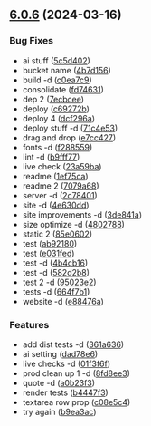 ## [6.0.6](https://github.com/fictionco/fiction/compare/v5.5.119...v6.0.6) (2024-03-16)


### Bug Fixes

* ai stuff ([5c5d402](https://github.com/fictionco/fiction/commit/5c5d4020f2cd5d4ce3b0da68c0c7a8124a729f00))
* bucket name ([4b7d156](https://github.com/fictionco/fiction/commit/4b7d156ea589c2df5b86df2acb8c71619d5c2ff7))
* build -d ([c0ea7c9](https://github.com/fictionco/fiction/commit/c0ea7c98a2c825f772d349d135416e2b35b3148a))
* consolidate ([fd74631](https://github.com/fictionco/fiction/commit/fd74631af4fe3e51b4e5838c7c1c137e0057e492))
* dep 2 ([7ecbcee](https://github.com/fictionco/fiction/commit/7ecbcee8d5552d398c3fcd331868327f61ef37d5))
* deploy ([c69272b](https://github.com/fictionco/fiction/commit/c69272ba097d83bc521c760ea2b93f3c264f27b3))
* deploy 4 ([dcf296a](https://github.com/fictionco/fiction/commit/dcf296a5a0e0ef28dab1cf91a2db606f614a68da))
* deploy stuff -d ([71c4e53](https://github.com/fictionco/fiction/commit/71c4e5305b801e9387f470709b50b0d0e4f2ea2e))
* drag and drop ([e7cc427](https://github.com/fictionco/fiction/commit/e7cc4273fce0d2b4230e8d320652b78cc19bd1e9))
* fonts -d ([f288559](https://github.com/fictionco/fiction/commit/f288559ae4405af0f6c8afe372893a4ab8a43a41))
* lint -d ([b9fff77](https://github.com/fictionco/fiction/commit/b9fff77226fcf45b8a05b647cb683563aa43a44a))
* live check ([23a59ba](https://github.com/fictionco/fiction/commit/23a59ba87145915601bebbf4258f28ae0d0c8d43))
* readme ([1ef75ca](https://github.com/fictionco/fiction/commit/1ef75caef8a5ece42fecaf8a03dca385a39e2b96))
* readme 2 ([7079a68](https://github.com/fictionco/fiction/commit/7079a68f89fa19987e61d938938c03c670a3df8f))
* server -d ([2c78401](https://github.com/fictionco/fiction/commit/2c78401ad4d5fc59323bd7be0b26a41999eb836c))
* site -d ([4e630dd](https://github.com/fictionco/fiction/commit/4e630dd7f2a0d6de9a01f2d725842f1d3b14cd14))
* site improvements -d ([3de841a](https://github.com/fictionco/fiction/commit/3de841a77eb7e4485b04730f049258f4c942c1aa))
* size optimize -d ([4802788](https://github.com/fictionco/fiction/commit/480278854d430790392e24090c3cb918da2ed022))
* static 2 ([85e0602](https://github.com/fictionco/fiction/commit/85e060294a292fb6a82fa3074e227486540c16fa))
* test ([ab92180](https://github.com/fictionco/fiction/commit/ab9218011b2b162025435446ec7d9a942a7e3e8a))
* test ([e031fed](https://github.com/fictionco/fiction/commit/e031fedc23980fadcbcce2d553a66493f23e24cc))
* test -d ([4b4cb16](https://github.com/fictionco/fiction/commit/4b4cb16daac64325a2044cc773cafda4a8b8bb57))
* test -d ([582d2b8](https://github.com/fictionco/fiction/commit/582d2b8111d61ce9f6a7cd2613a4ad302a92e259))
* test 2 -d ([95023e2](https://github.com/fictionco/fiction/commit/95023e2093d206482d7d3b62aac426a294721e22))
* tests -d ([664f7b1](https://github.com/fictionco/fiction/commit/664f7b189f67afaf933c822b74823ebb822c1957))
* website -d ([e88476a](https://github.com/fictionco/fiction/commit/e88476abac7a8da29f98496ebd073ff185b1cdfa))


### Features

* add dist tests -d ([361a636](https://github.com/fictionco/fiction/commit/361a6361310eca503256e51e0256e0a3248dfb16))
* ai setting ([dad78e6](https://github.com/fictionco/fiction/commit/dad78e689ce3d144b10c2ee2b2248fa68e7f0f88))
* live checks -d ([01f3f6f](https://github.com/fictionco/fiction/commit/01f3f6f90a5b10ec0219174185638c9e2ad41a56))
* prod clean up 1 -d ([8fd8ee3](https://github.com/fictionco/fiction/commit/8fd8ee35fe68f5ea392d102bbbdf186b225a63fe))
* quote -d ([a0b23f3](https://github.com/fictionco/fiction/commit/a0b23f35ef20b0fc1516c78e4f7e8967d1bb1269))
* render tests ([b4447f3](https://github.com/fictionco/fiction/commit/b4447f3d19944c4fe98a76fe0d9a506a2bd10212))
* textarea row prop ([c08e5c4](https://github.com/fictionco/fiction/commit/c08e5c404a6d911cf1ac726f224f42006610cfe1))
* try again ([b9ea3ac](https://github.com/fictionco/fiction/commit/b9ea3ac6169ad7c7c91affd2f46cb3cfda90921e))




